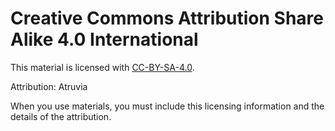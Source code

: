 # Creative Commons Attribution Share Alike 4.0 International

This material is licensed with [CC-BY-SA-4.0](https://creativecommons.org/licenses/by-sa/4.0/).

Attribution: Atruvia

When you use materials, you must include this licensing information and the details of the attribution. 
